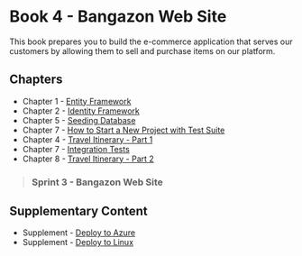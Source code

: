 # Book 4 - Bangazon Web Site

This book prepares you to build the e-commerce application that serves our customers by allowing them to sell and purchase items on our platform.

## Chapters

* Chapter 1 - [Entity Framework](./chapters/EF_INTRO.md)
* Chapter 2 - [Identity Framework](./chapters/ASPNET_IDENTITY_INTRO.md)
* Chapter 5 - [Seeding Database](./chapters/EF_SEEDING.md)
* Chapter 7 - [How to Start a New Project with Test Suite](./chapters/PROJECT_WITH_TESTING_INIT.md)
* Chapter 4 - [Travel Itinerary - Part 1](./chapters/TRAVEL_EF_IF.md)
* Chapter 7 - [Integration Tests](./chapters/XUNIT_INTRO.md)
* Chapter 8 - [Travel Itinerary - Part 2](./chapters/TRAVEL_TESTING_DATA.md)

> ### __Sprint 3__ - Bangazon Web Site

## Supplementary Content

* Supplement - [Deploy to Azure](./chapters/AZURE_DEPLOY.md)
* Supplement - [Deploy to Linux](./chapters/LINUX_DEPLOY.md)

